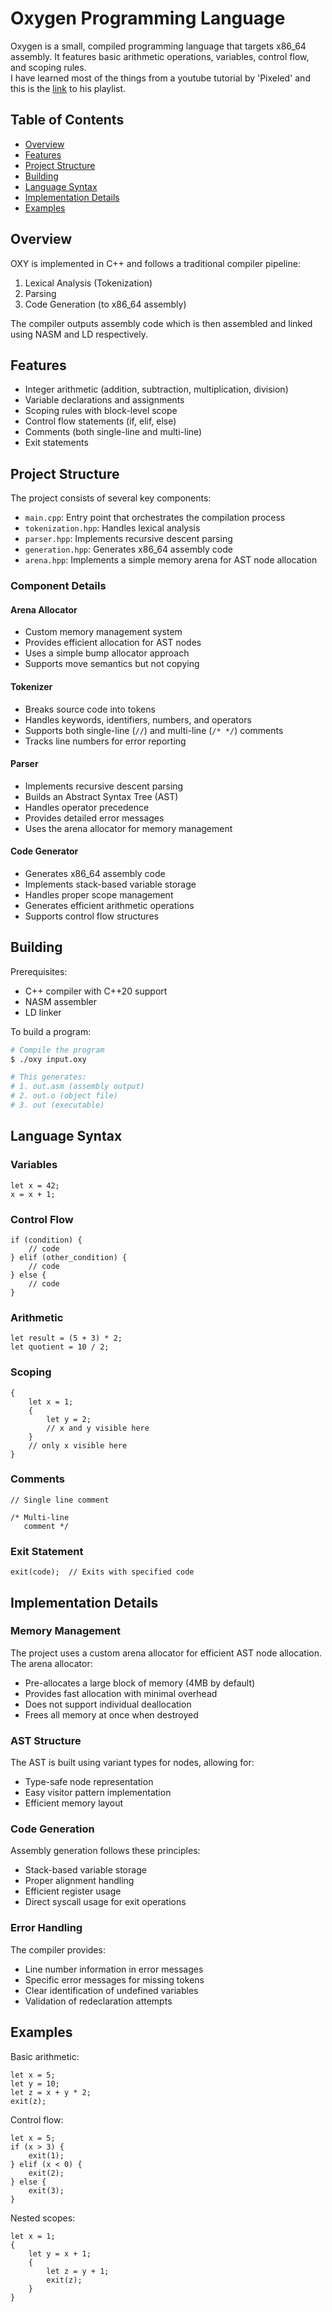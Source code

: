 # Oxygen Programming Language

Oxygen is a small, compiled programming language that targets x86_64 assembly. It features basic arithmetic operations, variables, control flow, and scoping rules. \
I have learned most of the things from a youtube tutorial by 'Pixeled' and this is the [link](https://www.youtube.com/watch?v=vcSijrRsrY0&list=PLUDlas_Zy_qC7c5tCgTMYq2idyyT241qs) to his playlist.

## Table of Contents
- [Overview](#overview)
- [Features](#features)
- [Project Structure](#project-structure)
- [Building](#building)
- [Language Syntax](#language-syntax)
- [Implementation Details](#implementation-details)
- [Examples](#examples)

## Overview

OXY is implemented in C++ and follows a traditional compiler pipeline:
1. Lexical Analysis (Tokenization)
2. Parsing
3. Code Generation (to x86_64 assembly)

The compiler outputs assembly code which is then assembled and linked using NASM and LD respectively.

## Features

- Integer arithmetic (addition, subtraction, multiplication, division)
- Variable declarations and assignments
- Scoping rules with block-level scope
- Control flow statements (if, elif, else)
- Comments (both single-line and multi-line)
- Exit statements

## Project Structure

The project consists of several key components:

- `main.cpp`: Entry point that orchestrates the compilation process
- `tokenization.hpp`: Handles lexical analysis
- `parser.hpp`: Implements recursive descent parsing
- `generation.hpp`: Generates x86_64 assembly code
- `arena.hpp`: Implements a simple memory arena for AST node allocation

### Component Details

#### Arena Allocator
- Custom memory management system
- Provides efficient allocation for AST nodes
- Uses a simple bump allocator approach
- Supports move semantics but not copying

#### Tokenizer
- Breaks source code into tokens
- Handles keywords, identifiers, numbers, and operators
- Supports both single-line (`//`) and multi-line (`/* */`) comments
- Tracks line numbers for error reporting

#### Parser
- Implements recursive descent parsing
- Builds an Abstract Syntax Tree (AST)
- Handles operator precedence
- Provides detailed error messages
- Uses the arena allocator for memory management

#### Code Generator
- Generates x86_64 assembly code
- Implements stack-based variable storage
- Handles proper scope management
- Generates efficient arithmetic operations
- Supports control flow structures

## Building

Prerequisites:
- C++ compiler with C++20 support
- NASM assembler
- LD linker

To build a program:
```bash
# Compile the program
$ ./oxy input.oxy

# This generates:
# 1. out.asm (assembly output)
# 2. out.o (object file)
# 3. out (executable)
```

## Language Syntax

### Variables
```
let x = 42;
x = x + 1;
```

### Control Flow
```
if (condition) {
    // code
} elif (other_condition) {
    // code
} else {
    // code
}
```

### Arithmetic
```
let result = (5 + 3) * 2;
let quotient = 10 / 2;
```

### Scoping
```
{
    let x = 1;
    {
        let y = 2;
        // x and y visible here
    }
    // only x visible here
}
```

### Comments
```
// Single line comment

/* Multi-line
   comment */
```

### Exit Statement
```
exit(code);  // Exits with specified code
```

## Implementation Details

### Memory Management
The project uses a custom arena allocator for efficient AST node allocation. The arena allocator:
- Pre-allocates a large block of memory (4MB by default)
- Provides fast allocation with minimal overhead
- Does not support individual deallocation
- Frees all memory at once when destroyed

### AST Structure
The AST is built using variant types for nodes, allowing for:
- Type-safe node representation
- Easy visitor pattern implementation
- Efficient memory layout

### Code Generation
Assembly generation follows these principles:
- Stack-based variable storage
- Proper alignment handling
- Efficient register usage
- Direct syscall usage for exit operations

### Error Handling
The compiler provides:
- Line number information in error messages
- Specific error messages for missing tokens
- Clear identification of undefined variables
- Validation of redeclaration attempts

## Examples

Basic arithmetic:
```
let x = 5;
let y = 10;
let z = x + y * 2;
exit(z);
```

Control flow:
```
let x = 5;
if (x > 3) {
    exit(1);
} elif (x < 0) {
    exit(2);
} else {
    exit(3);
}
```

Nested scopes:
```
let x = 1;
{
    let y = x + 1;
    {
        let z = y + 1;
        exit(z);
    }
}
```
